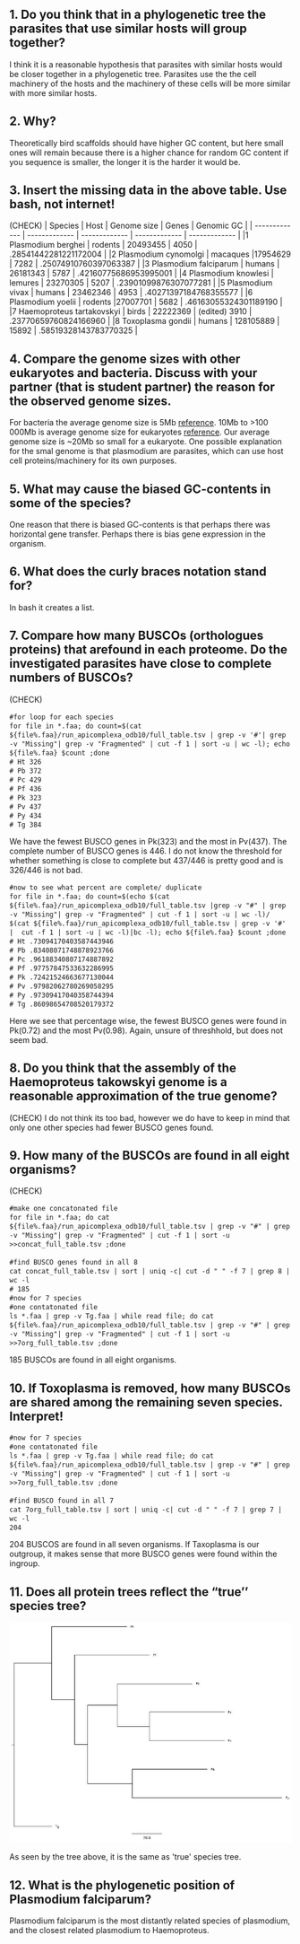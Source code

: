 ## 1. Do you think that in a phylogenetic tree the parasites that use similar hosts will group together?

I think it is a reasonable hypothesis that parasites with similar hosts would be closer together in a phylogenetic tree. Parasites use the the cell machinery of the hosts and the machinery of these cells will be more similar with more similar hosts. 

## 2. Why?
Theoretically bird scaffolds should have higher GC content, but here small ones will remain because there is a higher chance for random GC content if you sequence is smaller, the longer it is the harder it would be.

## 3. Insert the missing data in the above table. Use bash, not internet!
(CHECK)
|  Species | Host | Genome size | Genes | Genomic GC |
| ------------- | ------------- | ------------- | ------------- | ------------- | 
|1 Plasmodium berghei 	|	rodents	|	20493455 |	4050	| .28541442281221172004 |
|2 Plasmodium cynomolgi 	|	macaques	|17954629	| 7282	| .25074910760397063387 |
|3 Plasmodium falciparum | 	humans	|	26181343 |	5787	| .42160775686953995001 |
|4 Plasmodium knowlesi |		lemures	|	23270305 |	5207	| .23901099876307077281 |
|5 Plasmodium vivax 	|	humans	|	23462346 |	4953	| .40271397184768355577 |
|6 Plasmodium yoelii |		rodents		|27007701 |	5682	| .46163055324301189190 |
|7 Haemoproteus tartakovskyi |	birds	|	22222369 |	(edited) 3910	| .23770659760824166960 |
|8 Toxoplasma gondii 	|	humans	|	128105889	| 15892	| .58519328143783770325 |


## 4. Compare the genome sizes with other eukaryotes and bacteria. Discuss with your partner (that is student partner) the reason for the observed genome sizes.
For bacteria the average genome size is 5Mb [reference](https://www.ncbi.nlm.nih.gov/pmc/articles/PMC4361730/). 10Mb to >100 000Mb is average genome size for eukaryotes [reference](https://www.sciencedirect.com/topics/biochemistry-genetics-and-molecular-biology/genome-size).
Our average genome size is ~20Mb so small for a eukaryote. One possible explanation for the smal genome is that plasmodium are parasites, which can use host cell proteins/machinery for its own purposes.

## 5. What may cause the biased GC-contents in some of the species?

One reason that there is biased GC-contents is that perhaps there was horizontal gene transfer.
Perhaps there is bias gene expression in the organism.

## 6. What does the curly braces notation stand for?
In bash it creates a list.

## 7. Compare how many BUSCOs (orthologues proteins) that arefound in each proteome. Do the investigated parasites have close to complete numbers of BUSCOs?
(CHECK)
```bash=
#for loop for each species
for file in *.faa; do count=$(cat ${file%.faa}/run_apicomplexa_odb10/full_table.tsv | grep -v '#'| grep -v "Missing"| grep -v "Fragmented" | cut -f 1 | sort -u | wc -l); echo ${file%.faa} $count ;done
# Ht 326
# Pb 372
# Pc 429
# Pf 436
# Pk 323
# Pv 437
# Py 434
# Tg 384
```
We have the fewest BUSCO genes in Pk(323) and the most in Pv(437). The complete number of BUSCO genes is 446. I do not know the threshold for whether something is close to complete but 437/446 is pretty good and is 326/446 is not bad.
```
#now to see what percent are complete/ duplicate
for file in *.faa; do count=$(echo $(cat ${file%.faa}/run_apicomplexa_odb10/full_table.tsv |grep -v "#" | grep -v "Missing"| grep -v "Fragmented" | cut -f 1 | sort -u | wc -l)/ $(cat ${file%.faa}/run_apicomplexa_odb10/full_table.tsv | grep -v '#' |  cut -f 1 | sort -u | wc -l)|bc -l); echo ${file%.faa} $count ;done
# Ht .73094170403587443946
# Pb .83408071748878923766
# Pc .96188340807174887892
# Pf .97757847533632286995
# Pk .72421524663677130044
# Pv .97982062780269058295
# Py .97309417040358744394
# Tg .86098654708520179372
```
Here we see that percentage wise, the fewest BUSCO genes were found in Pk(0.72) and the most Pv(0.98). Again, unsure of threshhold, but does not seem bad.


## 8. Do you think that the assembly of the Haemoproteus takowskyi genome is a reasonable approximation of the true genome?
(CHECK)
I do not think its too bad, however we do have to keep in mind that only one other species had fewer BUSCO genes found. 

## 9. How many of the BUSCOs are found in all eight organisms?
(CHECK)
```bash=
#make one concatonated file
for file in *.faa; do cat ${file%.faa}/run_apicomplexa_odb10/full_table.tsv | grep -v "#" | grep -v "Missing"| grep -v "Fragmented" | cut -f 1 | sort -u  >>concat_full_table.tsv ;done

#find BUSCO genes found in all 8
cat concat_full_table.tsv | sort | uniq -c| cut -d " " -f 7 | grep 8 | wc -l
# 185
#now for 7 species
#one contatonated file
ls *.faa | grep -v Tg.faa | while read file; do cat ${file%.faa}/run_apicomplexa_odb10/full_table.tsv | grep -v "#" | grep -v "Missing"| grep -v "Fragmented" | cut -f 1 | sort -u  >>7org_full_table.tsv ;done
```
185 BUSCOs are found in all eight organisms.

## 10. If Toxoplasma is removed, how many BUSCOs are shared among the remaining seven species. Interpret!
```bash=
#now for 7 species
#one contatonated file
ls *.faa | grep -v Tg.faa | while read file; do cat ${file%.faa}/run_apicomplexa_odb10/full_table.tsv | grep -v "#" | grep -v "Missing"| grep -v "Fragmented" | cut -f 1 | sort -u  >>7org_full_table.tsv ;done

#find BUSCO found in all 7
cat 7org_full_table.tsv | sort | uniq -c| cut -d " " -f 7 | grep 7 | wc -l
204

```
204 BUSCOS are found in all seven organisms. If Taxoplasma is our outgroup, it makes sense that more BUSCO genes were found within the ingroup.

## 11. Does all protein trees reflect the “true’’ species tree?
![This is an image](https://github.com/adepennart/Malaria_Case_study/blob/main/gc_30.jpg)

As seen by the tree above, it is the same as 'true' species tree.

## 12. What is the phylogenetic position of Plasmodium falciparum?

Plasmodium falciparum is the most distantly related species of plasmodium, and the closest related plasmodium to Haemoproteus.
